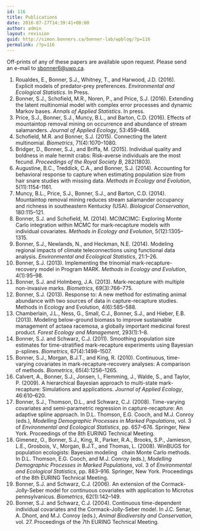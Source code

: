 ```yaml
---
id: 116
title: Publications
date: 2016-07-27T14:39:41+00:00
author: admin
layout: revision
guid: http://simon.bonners.ca/bonner-lab/wpblog/?p=116
permalink: /?p=116
---
```

Off-prints of any of these papers are available upon request. Please send an e-mail to [sbonner6@uwo.ca](mailto:sbonner6@uwo.ca "Simon Bonner").

  1. Roualdes, E., Bonner, S.J., Whitney, T., and Harwood, J.D. (2016). Explicit models of predator-prey preferences. _Environmental and Ecological Statistics_. In Press.
  2. Bonner, S.J., Schofield, M.R., Noren, P., and Price, S.J. (2016). Extending the latent multinomial model with complex error processes and dynamic Markov bases. _Annals of Applied Statistics_. In press.
  3. Price, S.J., Bonner, S.J., Muncy, B.L., and Barton, C.D. (2016). Effects of mountaintop removal mining on occurrence and abundance of stream salamanders. _Journal of Applied Ecology_, 53:459–468.
  4. Schofield, M.R. and Bonner, S.J. (2015). Connecting the latent multinomial. _Biometrics_, 71(4):1070–1080.
  5. Bridger, D., Bonner, S.J., and Briffa, M. (2015). Individual quality and boldness in male hermit crabs: Risk-averse individuals are the most fecund. _Proceedings of the Royal Society B_, 282(1803).
  6. Augustine, B.C., Treddick, C.A., and Bonner, S.J. (2014). Accounting for behavioral response to capture when estimating population size from hair snare studies with missing data. _Methods in Ecology and Evolution_, 5(11):1154-1161.
  7. Muncy, B.L., Price, S.J., Bonner, S.J., and Barton, C.D. (2014). Mountaintop removal mining reduces stream salamander occupancy and richness in southeastern Kentucky (USA). _Biological Conservation_, 180:115–121.
  8. Bonner, S.J. and Schofield, M. (2014). MC(MC)MC: Exploring Monte Carlo integration within MCMC for mark-recapture models with individual covariates. _Methods in Ecology and Evolution_, 5(12):1305–1315.
  9. Bonner, S.J., Newlands, N., and Heckman, N.E. (2014). Modeling regional impacts of climate teleconnections using functional data analysis. _Environmental and Ecological Statistics_, 21:1–26.
 10. Bonner, S.J. (2013). Implementing the trinomial mark-recapture-recovery model in Program MARK. _Methods in Ecology and Evolution_, 4(1):95–98.
 11. Bonner, S.J. and Holmberg, J.A. (2013). Mark-recapture with multiple non-invasive marks. _Biometrics_, 69(3):766–775.
 12. Bonner, S.J. (2013). Response to: A new method for estimating animal abundance with two sources of data in capture-recapture studies. Methods in Ecology and Evolution, 4(6):585–588.
 13. Chamberlain, J.L., Ness, G., Small, C.J., Bonner, S.J., and Hieber, E.B. (2013). Modeling below-ground biomass to improve sustainable management of actaea racemosa, a globally important medicinal forest product. _Forest Ecology and Management_, 293(1):1–8.
 14. Bonner, S.J. and Schwarz, C.J. (2011). Smoothing population size estimates for time-stratified mark-recapture experiments using Bayesian p-splines. _Biometrics_, 67(4):1498–1507.
 15. Bonner, S.J., Morgan, B.J.T., and King, R. (2010). Continuous, time-varying covariates in mark-recapture-recovery analyses: A comparison of methods. _Biometrics_, 65(4):1256–1265.
 16. Calvert, A., Bonner, S.J., Jonsen, I., Flemming, J., Walde, S., and Taylor, P. (2009). A hierarchical Bayesian approach to multi-state mark-recapture: Simulations and applications. _Journal of Applied Ecology_, 46:610–620.
 17. Bonner, S.J., Thomson, D.L., and Schwarz, C.J. (2008). Time-varying covariates and semi-parametric regression in capture-recapture: An adaptive spline approach. In D.L. Thomson, E.G. Cooch, and M.J. Conroy (eds.), _Modelling Demographic Processes in Marked Populations_, vol. 3 of _Environmental and Ecological Statistics_, pp. 657–676. Springer, New York. Proceedings of the 8th EURING Technical Meeting.
 18. Gimenez, O., Bonner, S.J., King, R., Parker, R.A., Brooks, S.P., Jamieson, L.E., Grosbois, V., Morgan, B.J.T., and Thomas, L. (2008). WinBUGS for population ecologists: Bayesian modeling   chain Monte Carlo methods. In D.L. Thomson, E.G. Cooch, and M.J. Conroy (eds.), _Modelling Demographic Processes in Marked Populations_, vol. 3 of _Environmental and Ecological Statistics_, pp. 883–916. Springer, New York. Proceedings of the 8th EURING Technical Meeting.
 19. Bonner, S.J. and Schwarz, C.J. (2006). An extension of the Cormack-Jolly-Seber model for continuous covariates with application to Microtus pennsylvanicus. _Biometrics_, 62(1):142–149.
 20. Bonner, S.J. and Schwarz, C.J. (2004). Continuous time-dependent individual covariates and the Cormack-Jolly-Seber model. In J.C. Senar, A. Dhont, and M.J. Conroy (eds.), _Animal Biodiversity and Conservation_, vol. 27. Proceedings of the 7th EURING Technical Meeting.